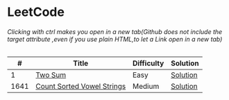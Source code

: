 # LeetCode
###### Clicking with ctrl makes you open in a new tab(Github does not include the target attribute ,even if you use plain HTML,to let a Link open in a new tab)
\# | Title | Difficulty | Solution
---|---|---|---
1 | [Two Sum](https://leetcode.com/problems/two-sum/) | Easy | [Solution](Solutions/1.%20Two%20Sum)
1641 | [Count Sorted Vowel Strings](https://leetcode.com/problems/count-sorted-vowel-strings/) | Medium | [Solution](Solutions/1641.%20Count%20Sorted%20Vowel%20Strings)
